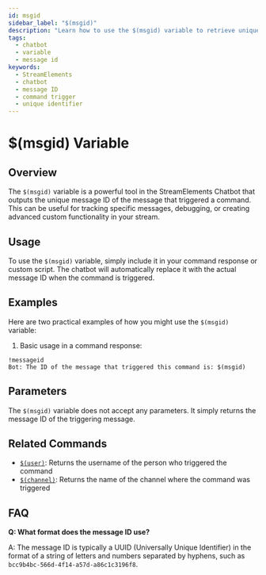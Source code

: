 ```yaml
---
id: msgid
sidebar_label: "$(msgid)"
description: "Learn how to use the $(msgid) variable to retrieve unique message IDs in StreamElements Chatbot commands."
tags:
  - chatbot
  - variable
  - message id
keywords:
  - StreamElements
  - chatbot
  - message ID
  - command trigger
  - unique identifier
---
```


# $(msgid) Variable

## Overview

The `$(msgid)` variable is a powerful tool in the StreamElements Chatbot that outputs the unique message ID of the message that triggered a command. This can be useful for tracking specific messages, debugging, or creating advanced custom functionality in your stream.

## Usage

To use the `$(msgid)` variable, simply include it in your command response or custom script. The chatbot will automatically replace it with the actual message ID when the command is triggered.

## Examples

Here are two practical examples of how you might use the `$(msgid)` variable:

1. Basic usage in a command response:

```
!messageid
Bot: The ID of the message that triggered this command is: $(msgid)
```

## Parameters

The `$(msgid)` variable does not accept any parameters. It simply returns the message ID of the triggering message.

## Related Commands

- [`$(user)`](user.md): Returns the username of the person who triggered the command
- [`$(channel)`](channel.md): Returns the name of the channel where the command was triggered

## FAQ

**Q: What format does the message ID use?**

A: The message ID is typically a UUID (Universally Unique Identifier) in the format of a string of letters and numbers separated by hyphens, such as `bcc9b4bc-566d-4f14-a57d-a86c1c3196f8`.
